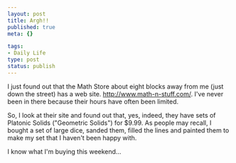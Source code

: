 ```yaml
--- 
layout: post
title: Argh!!
published: true
meta: {}

tags: 
- Daily Life
type: post
status: publish
---
```

I just found out that the Math Store about eight blocks away from me (just down the street) has a web site. <a href="http://www.math-n-stuff.com/">http://www.math-n-stuff.com/</a>. I&apos;ve never been in there because their hours have often been limited.

So, I look at their site and found out that, yes, indeed, they have sets of Platonic Solids ("Geometric Solids") for $9.99. As people may recall, I bought a set of large dice, sanded them, filled the lines and painted them to make my set that I haven&apos;t been happy with.

I know what I&apos;m buying this weekend...
